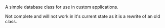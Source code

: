 A simple database class for use in custom applications.

Not complete and will not work in it's current state as it is a rewrite of an old class.
